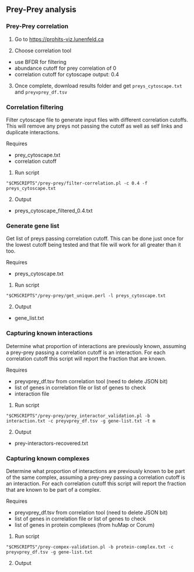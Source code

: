 ## Prey-Prey analysis

### Prey-Prey correlation

1. Go to https://prohits-viz.lunenfeld.ca

2. Choose correlation tool
* use BFDR for filtering
* abundance cutoff for prey correlation of 0
* correlation cutoff for cytoscape output: 0.4

3. Once complete, download results folder and get `preys_cytoscape.txt` and `preyvprey_df.tsv`

### Correlation filtering

Filter cytoscape file to generate input files with different correlation cutoffs. This will remove any preys not passing the cutoff as well as self links and duplicate interactions.

Requires
* prey_cytoscape.txt
* correlation cutoff

1. Run script
```
"$CMSCRIPTS"/prey-prey/filter-correlation.pl -c 0.4 -f preys_cytoscape.txt
```

2. Output
* preys_cytoscape_filtered_0.4.txt

### Generate gene list

Get list of preys passing correlation cutoff. This can be done just once for the lowest cutoff being tested and that file will work for all greater than it too.

Requires
* preys_cytoscape.txt

1. Run script
```
"$CMSCRIPTS"/prey-prey/get_unique.perl -l preys_cytoscape.txt
```

2. Output
* gene_list.txt

### Capturing known interactions

Determine what proportion of interactions are previously known, assuming a prey-prey passing a correlation cutoff is an interaction. For each correlation cutoff this script will report the fraction that are known.

Requires
* preyvprey_df.tsv from correlation tool (need to delete JSON bit)
* list of genes in correlation file or list of genes to check
* interaction file

1. Run script 
```
"$CMSCRIPTS"/prey-prey/prey_interactor_validation.pl -b interaction.txt -c preyvprey_df.tsv -g gene-list.txt -t m
```

2.	Output
* prey-interactors-recovered.txt

### Capturing known complexes

Determine what proportion of interactions are previously known to be part of the same complex, assuming a prey-prey passing a correlation cutoff is an interaction. For each correlation cutoff this script will report the fraction that are known to be part of a complex.

Requires
* preyvprey_df.tsv from correlation tool (need to delete JSON bit)
* list of genes in correlation file or list of genes to check
* list of genes in protein complexes (from huMap or Corum)

1. Run script
```
"$CMSCRIPTS"/prey-compex-validation.pl -b protein-complex.txt -c preyvprey_df.tsv -g gene-list.txt
```

2. Output

